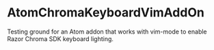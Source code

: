 # AtomChromaKeyboardVimAddOn
Testing ground for an Atom addon that works with vim-mode to enable Razor Chroma SDK keyboard lighting.
